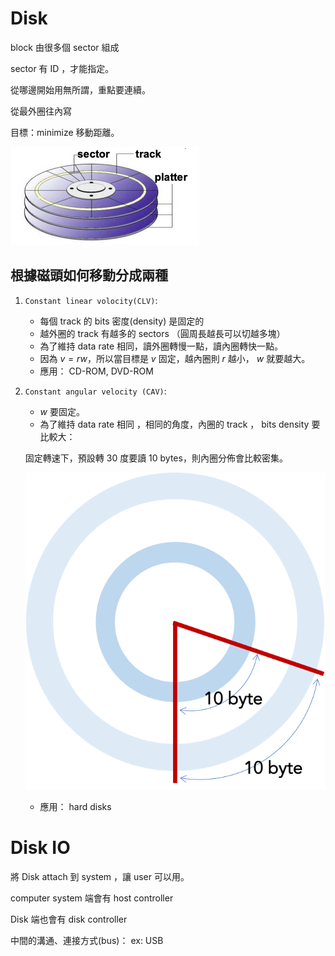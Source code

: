 # Disk

block 由很多個 sector 組成

sector 有 ID ，才能指定。

從哪邊開始用無所謂，重點要連續。

從最外圈往內寫

目標：minimize 移動距離。

![Disk%2044f8b722f090461ba6891929f66fb2f0/_2020-06-10_11.34.33.png](Disk%2044f8b722f090461ba6891929f66fb2f0/_2020-06-10_11.34.33.png)

## 根據磁頭如何移動分成兩種

1. `Constant linear volocity(CLV)`:
    - 每個 track 的 bits 密度(density) 是固定的
    - 越外圈的 track 有越多的 sectors （圓周長越長可以切越多塊）
    - 為了維持 data rate 相同，讀外圈轉慢一點，讀內圈轉快一點。
    - 因為 $v=rw$，所以當目標是 $v$ 固定，越內圈則 $r$ 越小， $w$ 就要越大。
    - 應用： CD-ROM, DVD-ROM

2. `Constant angular velocity (CAV)`:
    - $w$ 要固定。
    - 為了維持 data rate 相同 ，相同的角度，內圈的 track ， bits density 要比較大：

    固定轉速下，預設轉 30 度要讀 10 bytes，則內圈分佈會比較密集。  

    ![Disk%2044f8b722f090461ba6891929f66fb2f0/ACL.png](Disk%2044f8b722f090461ba6891929f66fb2f0/ACL.png)

    - 應用： hard disks

# Disk IO

將 Disk  attach 到 system ，讓 user 可以用。

computer system 端會有 host controller

Disk 端也會有 disk controller

中間的溝通、連接方式(bus)： ex: USB
